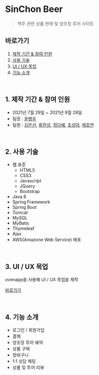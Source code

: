 # SinChon Beer

> 맥주 관련 상품 판매 및 양조장 투어 사이트

## 바로가기

1. [제작 기간 & 참여 인원](#1-제작-기간--참여-인원)
2. [사용 기술](#2-사용-기술)
3. [UI / UX 목업](#3-ui--ux-목업)
4. [기능 소개](#4-기능-소개)

<br>

## 1. 제작 기간 & 참여 인원

* 2021년 7월 29일 ~ 2021년 9월 28일
* 팀장 : [윤병우](https://github.com/yoonbung12)
* 팀원 : [김은선](https://github.com/SunWater8), [류한성](https://github.com/Gamaspin), [정다예](https://github.com/daayeah), [조성덕](https://github.com/seongdeokjo), [채호연](https://github.com/flip1945)

<br>

## 2. 사용 기술

* 웹 표준
    * HTML5
    * CSS3
    * Javascript
    * JQuery
    * Bootstrap
* Java 8
* Spring Framework
* Spring Boot
* Tomcat
* MySQL
* MyBatis
* Thymeleaf
* Ajax
* AWS(Amazone Web Service) 배포

<br>

## 3. UI / UX 목업

ovenapp을 사용해 UI / UX 목업을 제작

[바로가기](https://ovenapp.io/view/hL5HBxrBxw7cVDVORmRRoGVnB9Jzs43w/)

<br>

## 4. 기능 소개

* 로그인 / 회원가입
* 결제
* 양조장 투어 예약
* 상품 구매
* 장바구니
* 1:1 상담 채팅
* 상품 및 투어 리뷰

<br>
